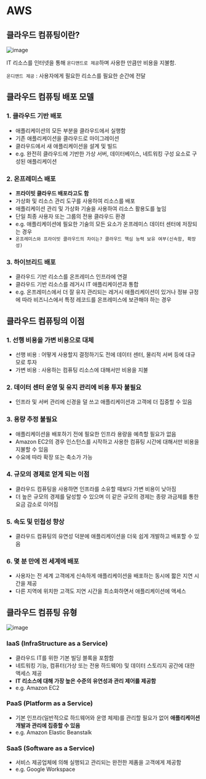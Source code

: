 # AWS

## 클라우드 컴퓨팅이란?

![image](https://user-images.githubusercontent.com/44470650/144875812-06ca5c1c-d63d-4ff9-b476-ec8de28de21a.png)

IT 리소스를 인터넷을 통해 `온디맨드로 제공`하며 사용한 만큼만 비용을 지불함.

`온디맨드 제공` : 사용자에게 필요한 리소스를 필요한 순간에 전달

## 클라우드 컴퓨팅 배포 모델

### 1. 클라우드 기반 배포

- 애플리케이션의 모든 부분을 클라우드에서 실행함
- 기존 애플리케이션을 클라우드로 마이그레이션
- 클라우드에서 새 애플리케이션을 설계 및 빌드
- e.g. 완전히 클라우드에 기반한 가상 서버, 데이터베이스, 네트워킹 구성 요소로 구성된 애플리케이션

### 2. 온프레미스 배포

- **프라이빗 클라우드 배포라고도 함**
- 가상화 및 리소스 관리 도구를 사용하여 리소스를 배포
- 애플리케이션 관리 및 가상화 기술을 사용하여 리소스 활용도를 높임
- 단일 최종 사용자 또는 그룹의 전용 클라우드 환경
- e.g. 애플리케이션에 필요한 기술의 모든 요소가 온프레미스 데이터 센터에 저장되는 경우
- `온프레미스와 프라이빗 클라우드의 차이는? 클라우드 핵심 능력 보유 여부(신속함, 확장성)`

### 3. 하이브리드 배포

- 클라우드 기반 리소스를 온프레미스 인프라에 연결
- 클라우드 기반 리소스를 레거시 IT 애플리케이션과 통합
- e.g. 온프레미스에서 더 잘 유지 관리되는 레거시 애플리케이션이 있거나 정뷰 규정에 따라 비즈니스에서 특정 레코드를 온프레미스에 보관해야 하는 경우

## 클라우드 컴퓨팅의 이점

### 1. 선행 비용을 가변 비용으로 대체

- 선행 비용 : 어떻게 사용할지 결정하기도 전에 데이터 센터, 물리적 서버 등에 대규모로 투자
- 가변 비용 : 사용하는 컴퓨팅 리소스에 대해서만 비용을 지불

### 2. 데이터 센터 운영 및 유지 관리에 비용 투자 불필요

- 인프라 및 서버 관리에 신경을 덜 쓰고 애플리케이션과 고객에 더 집중할 수 있음

### 3. 용량 추정 불필요

- 애플리케이션을 배포하기 전에 필요한 인프라 용량을 예측할 필요가 없음
- Amazon EC2의 경우 인스턴스를 시작하고 사용한 컴퓨팅 시간에 대해서만 비용을 지불할 수 있음
- 수요에 따라 확장 또는 축소가 가능

### 4. 규모의 경제로 얻게 되는 이점

- 클라우드 컴퓨팅을 사용하면 인프라를 소유할 때보다 가변 비용이 낮아짐
- 더 높은 규모의 경제를 달성할 수 있으며 이 같은 규모의 경제는 종량 과금제를 통한 요금 감소로 이어짐

### 5. 속도 및 민첩성 향상

- 클라우드 컴퓨팅의 유연성 덕분에 애플리케이션을 더욱 쉽게 개발하고 배포할 수 있음

### 6. 몇 분 만에 전 세계에 배포

- 사용자는 전 세계 고객에게 신속하게 애플리케이션을 배포하는 동시에 짧은 지연 시간을 제공
- 다른 지역에 위치한 고객도 지연 시간을 최소화하면서 애플리케이션에 액세스

## 클라우드 컴퓨팅 유형

![image](https://user-images.githubusercontent.com/44470650/144874808-9f958710-5e66-49c4-a1e6-a00185eb3bf1.png)

### IaaS (InfraStructure as a Service)

- 클라우드 IT를 위한 기본 빌딩 블록을 포함함
- 네트워킹 기능, 컴퓨터(가상 또는 전용 하드웨어) 및 데이터 스토리지 공간에 대한 액세스 제공
- **IT 리소스에 대해 가장 높은 수준의 유연성과 관리 제어를 제공함**
- e.g. Amazon EC2

### PaaS (Platform as a Service)

- 기본 인프라(일반적으로 하드웨어와 운영 체제)를 관리할 필요가 없어 **애플리케이션 개발과 관리에 집중할 수 있음**
- e.g. Amazon Elastic Beanstalk

### SaaS (Software as a Service)

- 서비스 제공업체에 의해 실행되고 관리되는 완전한 제품을 고객에게 제공함
- e.g. Google Workspace
